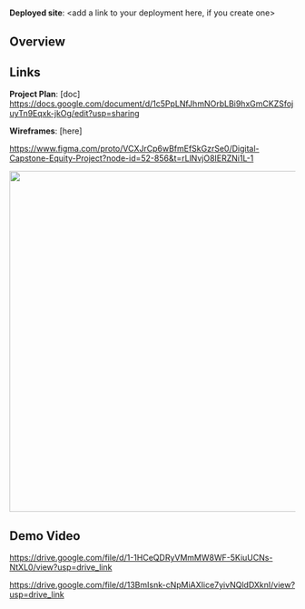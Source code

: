 # <App Name Here>

**Deployed site**: <add a link to your deployment here, if you create one>

## Overview

<Add a quick description of your app here>

## Links

**Project Plan**: [doc]<add link to your project plan here>
https://docs.google.com/document/d/1c5PpLNfJhmNOrbLBi9hxGmCKZSfojuyTn9Eqxk-jkOg/edit?usp=sharing

**Wireframes**: [here]<add a link to wire frames>

https://www.figma.com/proto/VCXJrCp6wBfmEfSkGzrSe0/Digital-Capstone-Equity-Project?node-id=52-856&t=rLlNvjO8IERZNi1L-1

<img src="OR_INSERT_INLINE_YOUR_WIREFRAME_IMAGE_URL" width=600>

<add any other links here as you work on your project>

## Demo Video
https://drive.google.com/file/d/1-1HCeQDRyVMmMW8WF-5KiuUCNs-NtXL0/view?usp=drive_link

https://drive.google.com/file/d/13BmIsnk-cNpMiAXIice7yivNQldDXknI/view?usp=drive_link
